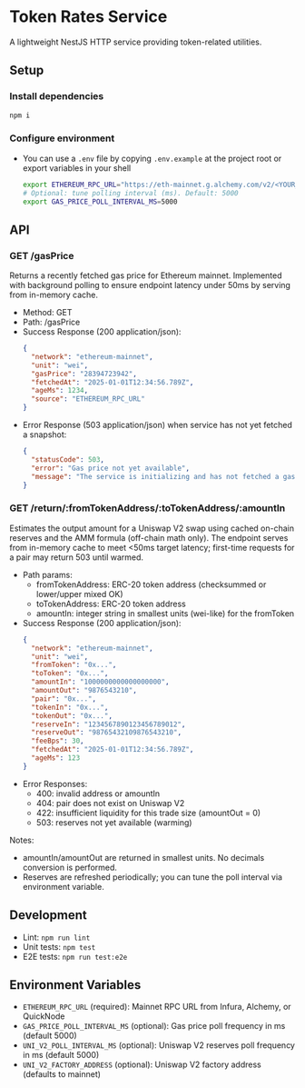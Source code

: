 # Token Rates Service

A lightweight NestJS HTTP service providing token-related utilities.

## Setup

### Install dependencies

```bash
npm i
```

### Configure environment

- You can use a `.env` file by copying `.env.example` at the project root or export variables in your shell
  ```bash
  export ETHEREUM_RPC_URL="https://eth-mainnet.g.alchemy.com/v2/<YOUR_KEY>"
  # Optional: tune polling interval (ms). Default: 5000
  export GAS_PRICE_POLL_INTERVAL_MS=5000
  ```

## API

### GET /gasPrice

Returns a recently fetched gas price for Ethereum mainnet. Implemented with background polling to ensure endpoint latency under 50ms by serving from in-memory cache.

- Method: GET
- Path: /gasPrice
- Success Response (200 application/json):
  ```json
  {
    "network": "ethereum-mainnet",
    "unit": "wei",
    "gasPrice": "28394723942",
    "fetchedAt": "2025-01-01T12:34:56.789Z",
    "ageMs": 1234,
    "source": "ETHEREUM_RPC_URL"
  }
  ```
- Error Response (503 application/json) when service has not yet fetched a snapshot:
  ```json
  {
    "statusCode": 503,
    "error": "Gas price not yet available",
    "message": "The service is initializing and has not fetched a gas price snapshot yet. Try again shortly."
  }
  ```

### GET /return/:fromTokenAddress/:toTokenAddress/:amountIn

Estimates the output amount for a Uniswap V2 swap using cached on-chain reserves and the AMM formula (off-chain math only). The endpoint serves from in-memory cache to meet <50ms target latency; first-time requests for a pair may return 503 until warmed.

- Path params:
  - fromTokenAddress: ERC-20 token address (checksummed or lower/upper mixed OK)
  - toTokenAddress: ERC-20 token address
  - amountIn: integer string in smallest units (wei-like) for the fromToken
- Success Response (200 application/json):
  ```json
  {
    "network": "ethereum-mainnet",
    "unit": "wei",
    "fromToken": "0x...",
    "toToken": "0x...",
    "amountIn": "1000000000000000000",
    "amountOut": "9876543210",
    "pair": "0x...",
    "tokenIn": "0x...",
    "tokenOut": "0x...",
    "reserveIn": "1234567890123456789012",
    "reserveOut": "98765432109876543210",
    "feeBps": 30,
    "fetchedAt": "2025-01-01T12:34:56.789Z",
    "ageMs": 123
  }
  ```
- Error Responses:
  - 400: invalid address or amountIn
  - 404: pair does not exist on Uniswap V2
  - 422: insufficient liquidity for this trade size (amountOut = 0)
  - 503: reserves not yet available (warming)

Notes:

- amountIn/amountOut are returned in smallest units. No decimals conversion is performed.
- Reserves are refreshed periodically; you can tune the poll interval via environment variable.

## Development

- Lint: `npm run lint`
- Unit tests: `npm test`
- E2E tests: `npm run test:e2e`

## Environment Variables

- `ETHEREUM_RPC_URL` (required): Mainnet RPC URL from Infura, Alchemy, or QuickNode
- `GAS_PRICE_POLL_INTERVAL_MS` (optional): Gas price poll frequency in ms (default 5000)
- `UNI_V2_POLL_INTERVAL_MS` (optional): Uniswap V2 reserves poll frequency in ms (default 5000)
- `UNI_V2_FACTORY_ADDRESS` (optional): Uniswap V2 factory address (defaults to mainnet)
